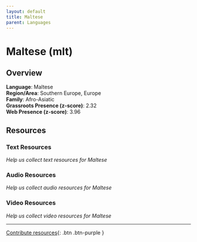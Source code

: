 ```yaml
---
layout: default
title: Maltese
parent: Languages
---
```


# Maltese (mlt)

## Overview

**Language**: Maltese  
**Region/Area**: Southern Europe, Europe  
**Family**: Afro-Asiatic  
**Grassroots Presence (z-score)**: 2.32  
**Web Presence (z-score)**: 3.96  

## Resources

### Text Resources
*Help us collect text resources for Maltese*

### Audio Resources
*Help us collect audio resources for Maltese*

### Video Resources
*Help us collect video resources for Maltese*

---

[Contribute resources](https://forms.office.com/e/1SfLJx3u1r){: .btn .btn-purple }
